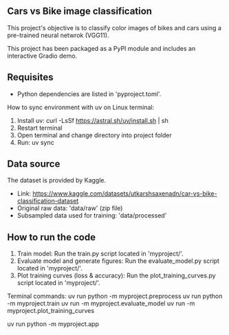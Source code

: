 ## Cars vs Bike image classification
This project's objective is to classify color images of bikes and cars using a pre-trained neural netwrok (VGG11).

This project has been packaged as a PyPI module and includes an interactive Gradio demo.

## Requisites
- Python dependencies are listed in 'pyproject.toml'.

How to sync environment with uv on Linux terminal:
1) Install uv: curl -LsSf https://astral.sh/uv/install.sh | sh
2) Restart terminal
3) Open terminal and change directory into project folder
4) Run: uv sync

## Data source
The dataset is provided by Kaggle.
- Link: https://www.kaggle.com/datasets/utkarshsaxenadn/car-vs-bike-classification-dataset
- Original raw data: 'data/raw' (zip file)
- Subsampled data used for training: 'data/processed'

## How to run the code
1) Train model: Run the train.py script located in 'myproject/'.
2) Evaluate model and generate figures: Run the evaluate_model.py script located in 'myproject/'.
3) Plot training curves (loss & accuracy): Run the plot_training_curves.py script located in 'myproject/'.

Terminal commands:
uv run python -m myproject.preprocess
uv run python -m myproject.train
uv run -m myproject.evaluate_model
uv run -m myproject.plot_training_curves

uv run python -m myproject.app